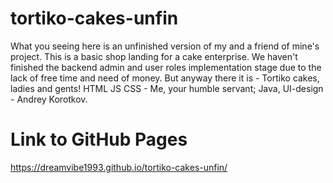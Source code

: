 # tortiko-cakes-unfin
What you seeing here is an unfinished version of my and a friend of mine's project. This is a basic shop landing for a cake enterprise. 
We haven't finished the backend admin and user roles implementation stage due to the lack of free time and need of money. 
But anyway there it is - Tortiko cakes, ladies and gents! HTML JS CSS - Me, your humble servant; Java, UI-design - Andrey Korotkov.
# Link to GitHub Pages
https://dreamvibe1993.github.io/tortiko-cakes-unfin/
